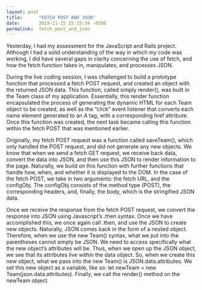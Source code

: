 ```yaml
---
layout: post
title:      "FETCH POST AND JSON"
date:       2019-11-15 15:15:34 -0500
permalink:  fetch_post_and_json
---
```



Yesterday, I had my assessment for the JavaScript and Rails project. Although I had a solid understanding of the way in which my code was working, I did have several gaps in clarity concerning the use of fetch, and how the fetch function takes in, manipulates, and processes JSON. 

During the live coding session, I was challenged to build a prototype function that processed a fetch POST request, and created an object with the returned JSON data. This function, called simply render(), was built in the Team class of my application. Essentially, this render function encapsulated the process of generating the dynamic HTML for each Team object to be created, as well as the “click” event listener that converts each name element generated to an A tag, with a corresponding href attribute. Once this function was created, the next task became calling this function within the fetch POST that was mentioned earlier. 

Originally, my fetch POST request was a function called saveTeam(), which only handled the POST request, and did not generate any new objects. We know that when we send a fetch GET request, we receive back data, convert the data into JSON, and then use this JSON to render information to the page. Naturally, we build on this function with further functions that handle how, when, and whether it is displayed to the DOM. In the case of the fetch POST, we take in two arguments: the fetch URL, and the configObj. The configObj consists of the method type (POST), the corresponding headers, and, finally, the body, which is the stringified JSON data. 

Once we receive the response from the fetch POST request, we convert the response into JSON using Javascript’s .then syntax. Once we have accomplished this, we once again call .then, and use the JSON to create new objects. Naturally, JSON comes back in the form of a nested object. Therefore, when we use the new Team() syntax, what we put into the parentheses cannot simply be JSON. We need to access specifically what the new object’s attributes will be. Thus, when we open up the JSON object, we see that its attributes live within the data object. So, when we create this new object, what we pass into the new Team() is JSON.data.attributes. We set this new object as a variable, like so: let newTeam = new Team(json.data.attributes). Finally, we call the render() method on the newTeam object. 


